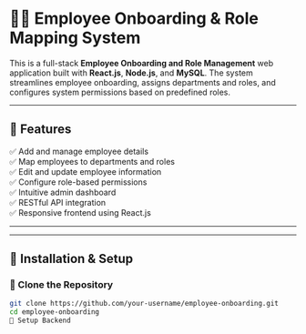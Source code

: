 # 👨‍💼 Employee Onboarding & Role Mapping System

This is a full-stack **Employee Onboarding and Role Management** web application built with **React.js**, **Node.js**, and **MySQL**. The system streamlines employee onboarding, assigns departments and roles, and configures system permissions based on predefined roles.

---

## 📌 Features

✅ Add and manage employee details  
✅ Map employees to departments and roles  
✅ Edit and update employee information  
✅ Configure role-based permissions  
✅ Intuitive admin dashboard  
✅ RESTful API integration  
✅ Responsive frontend using React.js  

---

---

## 🔧 Installation & Setup

### 🔹 Clone the Repository

```bash
git clone https://github.com/your-username/employee-onboarding.git
cd employee-onboarding
🔹 Setup Backend

